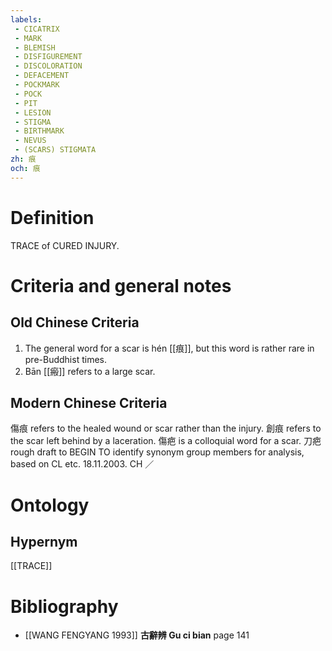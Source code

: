 ```yaml
---
labels: 
 - CICATRIX
 - MARK
 - BLEMISH
 - DISFIGUREMENT
 - DISCOLORATION
 - DEFACEMENT
 - POCKMARK
 - POCK
 - PIT
 - LESION
 - STIGMA
 - BIRTHMARK
 - NEVUS
 - (SCARS) STIGMATA
zh: 痕
och: 痕
---
```


# Definition
TRACE of CURED INJURY.
# Criteria and general notes
## Old Chinese Criteria
1. The general word for a scar is hén [[痕]], but this word is rather rare in pre-Buddhist times.
2. Bān [[瘢]] refers to a large scar.
## Modern Chinese Criteria
傷痕 refers to the healed wound or scar rather than the injury.
創痕 refers to the scar left behind by a laceration.
傷疤 is a colloquial word for a scar.
刀疤
rough draft to BEGIN TO identify synonym group members for analysis, based on CL etc. 18.11.2003. CH ／
# Ontology

## Hypernym
[[TRACE]]
# Bibliography
- [[WANG FENGYANG 1993]]
**古辭辨 Gu ci bian** page 141

